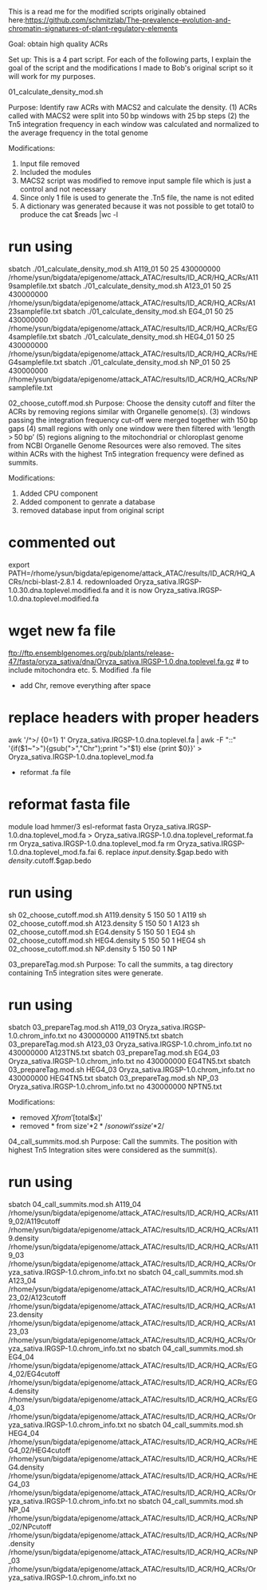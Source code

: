 This is a read me for the modified scripts originally obtained here:https://github.com/schmitzlab/The-prevalence-evolution-and-chromatin-signatures-of-plant-regulatory-elements

Goal: obtain high quality ACRs

Set up: This is a 4 part script. For each of the following parts, I explain the goal of the script and the modifications I made to Bob's original script so it will work for my purposes.

01_calculate_density_mod.sh

Purpose: Identify raw ACRs with MACS2 and calculate the density.
(1) ACRs called with MACS2 were split into 50 bp windows with 25 bp steps
(2) the Tn5 integration frequency in each window was calculated and normalized to the average frequency in the total genome

Modifications: 
1. Input file removed
2. Included the modules
3. MACS2 script was modified to remove input sample file which is just a control and not necessary
4. Since only 1 file is used to generate the .Tn5 file, the name is not edited
5. A dictionary was generated because it was not possible to get total0 to produce the cat $reads |wc -l

# run using
sbatch ./01_calculate_density_mod.sh A119_01 50 25 430000000 /rhome/ysun/bigdata/epigenome/attack_ATAC/results/ID_ACR/HQ_ACRs/A119samplefile.txt
sbatch ./01_calculate_density_mod.sh A123_01 50 25 430000000 /rhome/ysun/bigdata/epigenome/attack_ATAC/results/ID_ACR/HQ_ACRs/A123samplefile.txt
sbatch ./01_calculate_density_mod.sh EG4_01 50 25 430000000 /rhome/ysun/bigdata/epigenome/attack_ATAC/results/ID_ACR/HQ_ACRs/EG4samplefile.txt
sbatch ./01_calculate_density_mod.sh HEG4_01 50 25 430000000 /rhome/ysun/bigdata/epigenome/attack_ATAC/results/ID_ACR/HQ_ACRs/HEG4samplefile.txt
sbatch ./01_calculate_density_mod.sh NP_01 50 25 430000000 /rhome/ysun/bigdata/epigenome/attack_ATAC/results/ID_ACR/HQ_ACRs/NPsamplefile.txt



02_choose_cutoff.mod.sh
Purpose: Choose the density cutoff and filter the ACRs by removing regions similar with Organelle genome(s).
(3) windows passing the integration frequency cut-off were merged together with 150 bp gaps
(4) small regions with only one window were then filtered with ‘length > 50 bp’
(5) regions aligning to the mitochondrial or chloroplast genome from NCBI Organelle Genome Resources were also removed. The sites within ACRs with the highest Tn5 integration frequency were defined as summits.

Modifications: 
1. Added CPU component
2. Added component to genrate a database
3. removed database input from original script
# commented out
export PATH=/rhome/ysun/bigdata/epigenome/attack_ATAC/results/ID_ACR/HQ_ACRs/ncbi-blast-2.8.1
4. redownloaded Oryza_sativa.IRGSP-1.0.30.dna.toplevel.modified.fa and it is now Oryza_sativa.IRGSP-1.0.dna.toplevel.modified.fa
# wget new fa file
ftp://ftp.ensemblgenomes.org/pub/plants/release-47/fasta/oryza_sativa/dna/Oryza_sativa.IRGSP-1.0.dna.toplevel.fa.gz
    # to include mitochondra etc. 
5. Modified .fa file
- add Chr, remove everything after space
# replace headers with proper headers
awk '/^>/ {$0=$1} 1' Oryza_sativa.IRGSP-1.0.dna.toplevel.fa | awk -F "::" '{if($1~">"){gsub(">","Chr");print ">"$1} else {print $0}}' > Oryza_sativa.IRGSP-1.0.dna.toplevel_mod.fa
- reformat .fa file
# reformat fasta file
module load hmmer/3
esl-reformat fasta Oryza_sativa.IRGSP-1.0.dna.toplevel_mod.fa > Oryza_sativa.IRGSP-1.0.dna.toplevel_reformat.fa
rm Oryza_sativa.IRGSP-1.0.dna.toplevel_mod.fa
rm Oryza_sativa.IRGSP-1.0.dna.toplevel_mod.fa.fai
6. replace $input.$density.$gap.bedo with $density.$cutoff.$gap.bedo

# run using
sh 02_choose_cutoff.mod.sh A119.density 5 150 50 1 A119
sh 02_choose_cutoff.mod.sh A123.density 5 150 50 1 A123
sh 02_choose_cutoff.mod.sh EG4.density 5 150 50 1 EG4
sh 02_choose_cutoff.mod.sh HEG4.density 5 150 50 1 HEG4
sh 02_choose_cutoff.mod.sh NP.density 5 150 50 1 NP


03_prepareTag.mod.sh
Purpose: To call the summits, a tag directory containing Tn5 integration sites were generate.

# run using
sbatch 03_prepareTag.mod.sh  A119_03 Oryza_sativa.IRGSP-1.0.chrom_info.txt no 430000000 A119TN5.txt
sbatch 03_prepareTag.mod.sh  A123_03 Oryza_sativa.IRGSP-1.0.chrom_info.txt no 430000000 A123TN5.txt
sbatch 03_prepareTag.mod.sh  EG4_03 Oryza_sativa.IRGSP-1.0.chrom_info.txt no 430000000 EG4TN5.txt
sbatch 03_prepareTag.mod.sh  HEG4_03 Oryza_sativa.IRGSP-1.0.chrom_info.txt no 430000000 HEG4TN5.txt
sbatch 03_prepareTag.mod.sh  NP_03 Oryza_sativa.IRGSP-1.0.chrom_info.txt no 430000000 NPTN5.txt


Modifications: 
- removed $X from '$[total$x]'
- removed * from size'*$2*/ so now it's size'*$2/

04_call_summits.mod.sh
Purpose: Call the summits. The position with highest Tn5 Integration sites were considered as the summit(s).

# run using
sbatch 04_call_summits.mod.sh A119_04 /rhome/ysun/bigdata/epigenome/attack_ATAC/results/ID_ACR/HQ_ACRs/A119_02/A119cutoff /rhome/ysun/bigdata/epigenome/attack_ATAC/results/ID_ACR/HQ_ACRs/A119.density /rhome/ysun/bigdata/epigenome/attack_ATAC/results/ID_ACR/HQ_ACRs/A119_03 /rhome/ysun/bigdata/epigenome/attack_ATAC/results/ID_ACR/HQ_ACRs/Oryza_sativa.IRGSP-1.0.chrom_info.txt no
sbatch 04_call_summits.mod.sh A123_04 /rhome/ysun/bigdata/epigenome/attack_ATAC/results/ID_ACR/HQ_ACRs/A123_02/A123cutoff /rhome/ysun/bigdata/epigenome/attack_ATAC/results/ID_ACR/HQ_ACRs/A123.density /rhome/ysun/bigdata/epigenome/attack_ATAC/results/ID_ACR/HQ_ACRs/A123_03 /rhome/ysun/bigdata/epigenome/attack_ATAC/results/ID_ACR/HQ_ACRs/Oryza_sativa.IRGSP-1.0.chrom_info.txt no
sbatch 04_call_summits.mod.sh EG4_04 /rhome/ysun/bigdata/epigenome/attack_ATAC/results/ID_ACR/HQ_ACRs/EG4_02/EG4cutoff /rhome/ysun/bigdata/epigenome/attack_ATAC/results/ID_ACR/HQ_ACRs/EG4.density /rhome/ysun/bigdata/epigenome/attack_ATAC/results/ID_ACR/HQ_ACRs/EG4_03 /rhome/ysun/bigdata/epigenome/attack_ATAC/results/ID_ACR/HQ_ACRs/Oryza_sativa.IRGSP-1.0.chrom_info.txt no
sbatch 04_call_summits.mod.sh HEG4_04 /rhome/ysun/bigdata/epigenome/attack_ATAC/results/ID_ACR/HQ_ACRs/HEG4_02/HEG4cutoff /rhome/ysun/bigdata/epigenome/attack_ATAC/results/ID_ACR/HQ_ACRs/HEG4.density /rhome/ysun/bigdata/epigenome/attack_ATAC/results/ID_ACR/HQ_ACRs/HEG4_03 /rhome/ysun/bigdata/epigenome/attack_ATAC/results/ID_ACR/HQ_ACRs/Oryza_sativa.IRGSP-1.0.chrom_info.txt no
sbatch 04_call_summits.mod.sh NP_04 /rhome/ysun/bigdata/epigenome/attack_ATAC/results/ID_ACR/HQ_ACRs/NP_02/NPcutoff /rhome/ysun/bigdata/epigenome/attack_ATAC/results/ID_ACR/HQ_ACRs/NP.density /rhome/ysun/bigdata/epigenome/attack_ATAC/results/ID_ACR/HQ_ACRs/NP_03 /rhome/ysun/bigdata/epigenome/attack_ATAC/results/ID_ACR/HQ_ACRs/Oryza_sativa.IRGSP-1.0.chrom_info.txt no
